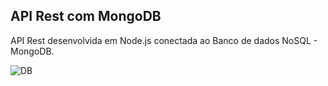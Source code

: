 ## API Rest com MongoDB
API Rest desenvolvida em Node.js conectada ao Banco de dados NoSQL - MongoDB.

![DB](https://user-images.githubusercontent.com/96146165/167905009-930598d5-ca08-4784-9b8a-7ba16fd1862f.png)

